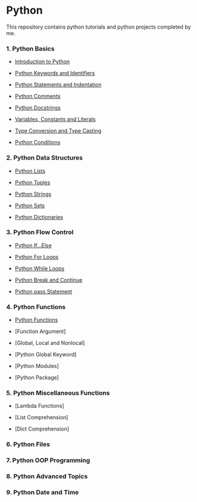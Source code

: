 # **Python**

This repository contains python tutorials and python projects completed by me.


### **1.	Python Basics**

   - [Introduction to Python](https://github.com/pb111/Python/blob/master/Introduction_to_Python.ipynb)
   
   - [Python Keywords and Identifiers](https://github.com/pb111/Python/blob/master/Python_Keywords_and_Identifiers.ipynb)
   
   - [Python Statements and Indentation](https://github.com/pb111/Python/blob/master/Python_Statements_and_Indentation.ipynb)
   
   - [Python Comments](https://github.com/pb111/Python/blob/master/Python_Comments.ipynb)
   
   - [Python Docstrings](https://github.com/pb111/Python/blob/master/Python_Docstrings.ipynb)
   
   - [Variables, Constants and Literals](https://github.com/pb111/Python/blob/master/Variables%2C_Constants_and_Literals.ipynb)
   
   - [Type Conversion and Type Casting](https://github.com/pb111/Python/blob/master/Type_Conversion_and_Type_Casting.ipynb)
   
   - [Python Conditions](https://github.com/pb111/Python/blob/master/Python_Conditions.ipynb)

### **2.	Python Data Structures**

   - [Python Lists](https://github.com/pb111/Python/blob/master/Python_Lists.ipynb)
   
   - [Python Tuples](https://github.com/pb111/Python/blob/master/Python_Tuples.ipynb)
   
   - [Python Strings](https://github.com/pb111/Python/blob/master/Python_Strings.ipynb)
   
   - [Python Sets](https://github.com/pb111/Python/blob/master/Python_Sets.ipynb)
   
   - [Python Dictionaries](https://github.com/pb111/Python/blob/master/Python_Dictionaries.ipynb)
   
### **3.	Python Flow Control**

   - [Python If...Else](https://github.com/pb111/Python/blob/master/Python_If_Else.ipynb)
   
   - [Python For Loops](https://github.com/pb111/Python/blob/master/Python_For_Loops.ipynb)
   
   - [Python While Loops](https://github.com/pb111/Python/blob/master/Python_While_Loops.ipynb)
   
   - [Python Break and Continue](https://github.com/pb111/Python/blob/master/Python_break_and_continue.ipynb)
   
   - [Python pass Statement](https://github.com/pb111/Python/blob/master/Python_pass_statement.ipynb)

### **4.	Python Functions**

   - [Python Functions](https://github.com/pb111/Python/blob/master/Python_Functions.ipynb)
   
   - [Function Argument]
   
   - [Global, Local and Nonlocal]
   
   - [Python Global Keyword]
   
   - [Python Modules]
   
   - [Python Package]
   
### **5.	Python Miscellaneous Functions**

   - [Lambda Functions]
   
   - [List Comprehension]
   
   - [Dict Comprehension]
   
### **6.	Python Files**

### **7.	Python OOP Programming**

### **8.	Python Advanced Topics**

### **9.	Python Date and Time**

